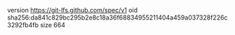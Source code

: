 version https://git-lfs.github.com/spec/v1
oid sha256:da841c829bc295b2e8c18a36f68834955211404a459a037328f226c3292fb4fb
size 664
